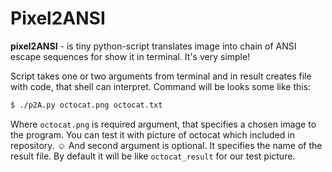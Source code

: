 # Pixel2ANSI
__pixel2ANSI__ - is tiny python-script translates image into chain of ANSI escape sequences for show it in terminal.
It's very simple!

Script takes one or two arguments from terminal and in result creates file with code, that shell can interpret. Command will be looks some like this:
```Bash
$ ./p2A.py octocat.png octocat.txt
```
Where `octocat.png` is required argument, that specifies a chosen image to the program. You can test it with picture of octocat which included in repository. ☺️
And second argument is optional. It specifies the name of the result file. By default it will be like `octocat_result` for our test picture.
